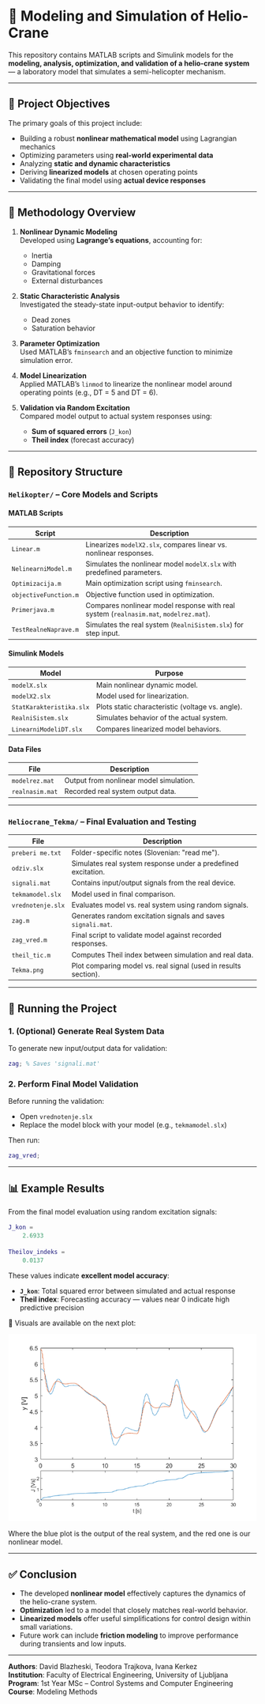 # 🚁 Modeling and Simulation of Helio-Crane

This repository contains MATLAB scripts and Simulink models for the **modeling, analysis, optimization, and validation of a helio-crane system** — a laboratory model that simulates a semi-helicopter mechanism.

---

## 🎯 Project Objectives

The primary goals of this project include:

- Building a robust **nonlinear mathematical model** using Lagrangian mechanics
- Optimizing parameters using **real-world experimental data**
- Analyzing **static and dynamic characteristics**
- Deriving **linearized models** at chosen operating points
- Validating the final model using **actual device responses**

---

## 🧠 Methodology Overview

1. **Nonlinear Dynamic Modeling**  
   Developed using **Lagrange’s equations**, accounting for:
   - Inertia  
   - Damping  
   - Gravitational forces  
   - External disturbances  

2. **Static Characteristic Analysis**  
   Investigated the steady-state input-output behavior to identify:
   - Dead zones  
   - Saturation behavior  

3. **Parameter Optimization**  
   Used MATLAB’s `fminsearch` and an objective function to minimize simulation error.

4. **Model Linearization**  
   Applied MATLAB’s `linmod` to linearize the nonlinear model around operating points (e.g., DT = 5 and DT = 6).

5. **Validation via Random Excitation**  
   Compared model output to actual system responses using:
   - **Sum of squared errors** (`J_kon`)  
   - **Theil index** (forecast accuracy)

---

## 📁 Repository Structure

### `Helikopter/` – Core Models and Scripts

#### MATLAB Scripts

| Script | Description |
|--------|-------------|
| `Linear.m` | Linearizes `modelX2.slx`, compares linear vs. nonlinear responses. |
| `NelinearniModel.m` | Simulates the nonlinear model `modelX.slx` with predefined parameters. |
| `Optimizacija.m` | Main optimization script using `fminsearch`. |
| `objectiveFunction.m` | Objective function used in optimization. |
| `Primerjava.m` | Compares nonlinear model response with real system (`realnasim.mat`, `modelrez.mat`). |
| `TestRealneNaprave.m` | Simulates the real system (`RealniSistem.slx`) for step input. |

#### Simulink Models

| Model | Purpose |
|-------|---------|
| `modelX.slx` | Main nonlinear dynamic model. |
| `modelX2.slx` | Model used for linearization. |
| `StatKarakteristika.slx` | Plots static characteristic (voltage vs. angle). |
| `RealniSistem.slx` | Simulates behavior of the actual system. |
| `LinearniModeliDT.slx` | Compares linearized model behaviors. |

#### Data Files

| File | Description |
|------|-------------|
| `modelrez.mat` | Output from nonlinear model simulation. |
| `realnasim.mat` | Recorded real system output data. |

---

### `Heliocrane_Tekma/` – Final Evaluation and Testing

| File | Description |
|------|-------------|
| `preberi me.txt` | Folder-specific notes (Slovenian: "read me"). |
| `odziv.slx` | Simulates real system response under a predefined excitation. |
| `signali.mat` | Contains input/output signals from the real device. |
| `tekmamodel.slx` | Model used in final comparison. |
| `vrednotenje.slx` | Evaluates model vs. real system using random signals. |
| `zag.m` | Generates random excitation signals and saves `signali.mat`. |
| `zag_vred.m` | Final script to validate model against recorded responses. |
| `theil_tic.m` | Computes Theil index between simulation and real data. |
| `Tekma.png` | Plot comparing model vs. real signal (used in results section). |

---

## 🚀 Running the Project

### 1. (Optional) Generate Real System Data

To generate new input/output data for validation:

```matlab
zag; % Saves 'signali.mat'
````

### 2. Perform Final Model Validation

Before running the validation:

* Open `vrednotenje.slx`
* Replace the model block with your model (e.g., `tekmamodel.slx`)

Then run:

```matlab
zag_vred;
```

---

## 📊 Example Results

From the final model evaluation using random excitation signals:

```matlab
J_kon =
    2.6933

Theilov_indeks =
    0.0137
```

These values indicate **excellent model accuracy**:

* **`J_kon`**: Total squared error between simulated and actual response
* **Theil index**: Forecasting accuracy — values near 0 indicate high predictive precision

📌 Visuals are available on the next plot:

![Model vs. Real Signal](Heliocrane%20-%20Tekma/Tekma.png)

Where the blue plot is the output of the real system, and the red one is our nonlinear model.

---

## ✅ Conclusion

* The developed **nonlinear model** effectively captures the dynamics of the helio-crane system.
* **Optimization** led to a model that closely matches real-world behavior.
* **Linearized models** offer useful simplifications for control design within small variations.
* Future work can include **friction modeling** to improve performance during transients and low inputs.

---

**Authors**: David Blazheski, Teodora Trajkova, Ivana Kerkez  
**Institution**: Faculty of Electrical Engineering, University of Ljubljana  
**Program**: 1st Year MSc – Control Systems and Computer Engineering   
**Course**: Modeling Methods   



